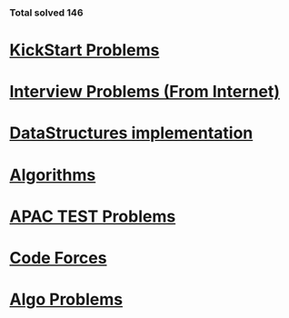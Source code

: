 <h3> Total solved 146 </h3>
<h1><a href="https://github.com/tanaykulkarni27/Python-Coding/blob/master/KickStart.md">KickStart Problems</a></h1>
<h1><a href="https://github.com/tanaykulkarni27/Python-Coding/blob/master/Interview.md">Interview Problems  (From Internet)</a></h1>
<h1><a href="https://github.com/tanaykulkarni27/Python-Coding/blob/master/DataStructures.md">DataStructures implementation</a></h1>
<h1><a href="https://github.com/tanaykulkarni27/Python-Coding/blob/master/knap.md">Algorithms</a></h1>
<h1><a href="https://github.com/tanaykulkarni27/Python-Coding/blob/master/apac.md">APAC TEST Problems</a></h1>
<h1><a href="https://github.com/tanaykulkarni27/Python-Coding/blob/master/Codeforce.md">Code Forces</a></h1>
<h1><a href="https://github.com/tanaykulkarni27/Python-Coding/blob/master/errichto.md">Algo Problems</a></h1>
